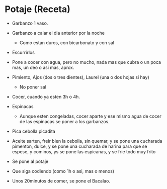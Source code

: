 # Potaje (Receta)

- Garbanzo 1 vaso.

- Garbanzo a calar el dia anterior por la noche
  - Como estan duros, con bicarbonato y con sal

- Escurrirlos

- Pone a cocer con agua, pero no mucho, nada mas que cubra o un poca mas, un deo o asi mas, aprox.

- Pimiento, Ajos (dos o tres dientes), Laurel (una o dos hojas si hay)
  - No poner sal

- Cocer, cuando ya esten 3h o 4h.

- Espinacas
  - Aunque esten congeladas, cocer aparte y ese mismo agua de cocer de las espinacas se poner a los garbanzos.

- Pica cebolla picadita
 - Aceite sarten, freir bien la cebolla, sin quemar, y se pone una cucharada pimenton, dulce, y se pone una cucharada de harina para que se espese, y cominos, ys se pone las espicanas, y se frie todo muy frito
 - Se pone al potaje

- Que siga codiendo (como 1h o asi, mas o menos)

- Unos 20minutos de comer, se pone el Bacalao.

